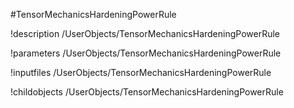 <!-- MOOSE Object Documentation Stub: Remove this when content is added. -->
#TensorMechanicsHardeningPowerRule

!description /UserObjects/TensorMechanicsHardeningPowerRule

!parameters /UserObjects/TensorMechanicsHardeningPowerRule

!inputfiles /UserObjects/TensorMechanicsHardeningPowerRule

!childobjects /UserObjects/TensorMechanicsHardeningPowerRule
